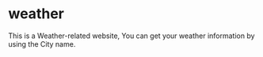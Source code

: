 # weather
This is a Weather-related website, You can get your weather information by using the City name.
